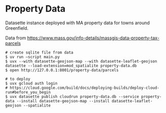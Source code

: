 # Property Data

Datasette instance deployed with MA property data for towns around Greenfield.

Data from https://www.mass.gov/info-details/massgis-data-property-tax-parcels

```shell
# create sqlite file from data
$ uv run —script main.py
$ uvx --with datasette-geojson-map --with datasette-leaflet-geojson datasette --load-extension=mod_spatialite property-data.db
$ open http://127.0.0.1:8001/property-data/parcels

# to deploy
$ uvx gcloud auth login
# https://cloud.google.com/build/docs/deploying-builds/deploy-cloud-run#before_you_begin
$ uvx datasette publish cloudrun property-data.db --service property-data --install datasette-geojson-map --install datasette-leaflet-geojson --spatialite
```
